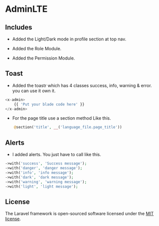 # AdminLTE

## Includes

- Added the Light/Dark mode in profile section at top nav.

- Added the Role Module.

- Added the Permission Module.

## Toast

- Added the toastr which has 4 classes success, info, warning & error. you can use it own it.

```php
<x-admin>
    {{ 'Put your blade code here' }}
</x-admin>
```

- For the page title use a section method Like this.

```php
    @section('title', __('language_file.page_title'))
```

## Alerts

- I added alerts. You just have to call like this.

```php
->with('success', 'Success message');
->with('danger', 'danger message');
->with('info', 'info message');
->with('dark', 'dark message');
->with('warning', 'warning message');
->with('light', 'light message');
```

## License

The Laravel framework is open-sourced software licensed under the [MIT license](https://opensource.org/licenses/MIT).
